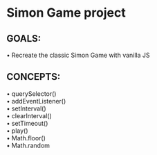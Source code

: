 # Simon Game project

## GOALS:

&#8226; Recreate the classic Simon Game with vanilla JS

## CONCEPTS:

&#8226; querySelector()<br>
&#8226; addEventListener()<br>
&#8226; setInterval()<br>
&#8226; clearInterval()<br>
&#8226; setTimeout()<br>
&#8226; play()<br>
&#8226; Math.floor()<br>
&#8226; Math.random
